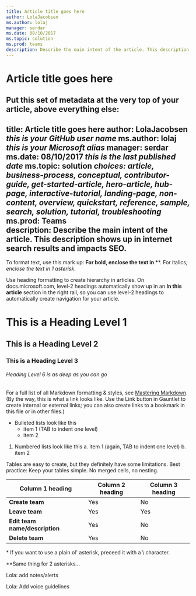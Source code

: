 ```yaml
---
title: Article title goes here
author: LolaJacobsen
ms.author: lolaj
manager: serdar
ms.date: 08/10/2017
ms.topic: solution
ms.prod: teams
description: Describe the main intent of the article. This description shows up in internet search results and impacts SEO.
---
```


Article title goes here
=======================

Put this set of metadata at the very top of your article, above everything else:
---
title: Article title goes here
author: LolaJacobsen   *this is your GitHub user name*
ms.author: lolaj       *this is your Microsoft alias*
manager: serdar
ms.date: 08/10/2017    *this is the last published date*
ms.topic: solution     *choices: article, business-process, conceptual, contributor-guide, get-started-article, hero-article, hub-page, interactive-tutorial, landing-page, non-content, overview, quickstart, reference, sample, search, solution, tutorial, troubleshooting*
ms.prod: Teams             
description: Describe the main intent of the article. This description shows up in internet search results and impacts SEO.
---

To format text, use this mark up: **For bold, enclose the text in \****. For italics, *enclose the text in 1 asterisk*.

Use heading formatting to create hierarchy in articles. On docs.microsoft.com, level-2 headings automatically show up in an **In this article** section in the right rail, so you can use level-2 headings to automatically create navigation for your article.

# This is a Heading Level 1

## This is a Heading Level 2

### This is a Heading Level 3

###### Heading Level 6 is as deep as you can go

For a full list of all Markdown formatting & styles, see [Mastering Markdown](https://guides.github.com/features/mastering-markdown/). (By the way, this is what a link looks like. Use the Link button in Gauntlet to create internal or external links; you can also create links to a bookmark in this file or in other files.)

- Bulleted lists look like this
    - item 1 (TAB to indent one level)
    - item 2

1. Numbered lists look like this
    a. item 1 (again, TAB to indent one level)
    b. item 2

Tables are easy to create, but they definitely have some limitations. Best practice: Keep your tables simple. No merged cells, no nesting. 

|Column 1 heading  |Column 2 heading  |Column 3 heading  |
|---------|---------|---------|
|**Create team**     |Yes        |No         |
|**Leave team**     |Yes         |Yes         |
|**Edit team name/description**      |Yes         |No         |
|**Delete team**      |Yes         |No         |
\* If you want to use a plain ol' asterisk, preceed it with a \ character.

\*\*Same thing for 2 asterisks...

Lola: add notes/alerts

Lola: Add voice guidelines

